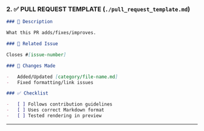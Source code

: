 ### 2. ✅ PULL REQUEST TEMPLATE (`./pull_request_template.md`)

```md
### 📘 Description

What this PR adds/fixes/improves.

### 📂 Related Issue

Closes #[issue-number]

### 🚀 Changes Made

-   Added/Updated [category/file-name.md]
-   Fixed formatting/link issues

### ✅ Checklist

-   [ ] Follows contribution guidelines
-   [ ] Uses correct Markdown format
-   [ ] Tested rendering in preview
```

---
